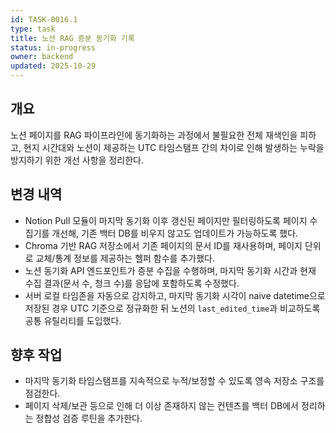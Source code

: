 ```yaml
---
id: TASK-0016.1
type: task
title: 노션 RAG 증분 동기화 기록
status: in-progress
owner: backend
updated: 2025-10-29
---
```


## 개요
노션 페이지를 RAG 파이프라인에 동기화하는 과정에서 불필요한 전체 재색인을 피하고, 현지 시간대와 노션이 제공하는 UTC 타임스탬프 간의 차이로 인해 발생하는 누락을 방지하기 위한 개선 사항을 정리한다.

## 변경 내역
- Notion Pull 모듈이 마지막 동기화 이후 갱신된 페이지만 필터링하도록 페이지 수집기를 개선해, 기존 백터 DB를 비우지 않고도 업데이트가 가능하도록 했다.
- Chroma 기반 RAG 저장소에서 기존 페이지의 문서 ID를 재사용하며, 페이지 단위로 교체/통계 정보를 제공하는 헬퍼 함수를 추가했다.
- 노션 동기화 API 엔드포인트가 증분 수집을 수행하며, 마지막 동기화 시간과 현재 수집 결과(문서 수, 청크 수)를 응답에 포함하도록 수정했다.
- 서버 로컬 타임존을 자동으로 감지하고, 마지막 동기화 시각이 naive datetime으로 저장된 경우 UTC 기준으로 정규화한 뒤 노션의 `last_edited_time`과 비교하도록 공통 유틸리티를 도입했다.

## 향후 작업
- 마지막 동기화 타임스탬프를 지속적으로 누적/보정할 수 있도록 영속 저장소 구조를 점검한다.
- 페이지 삭제/보관 등으로 인해 더 이상 존재하지 않는 컨텐츠를 백터 DB에서 정리하는 정합성 검증 루틴을 추가한다.